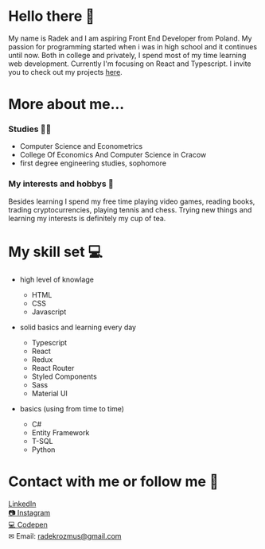 # Hello there 👋

My name is Radek and I am
aspiring Front End Developer from Poland. My passion for programming started when i was in high school and it continues until now. Both in college and privately, I spend most of my time learning web development. Currently I'm focusing on React and Typescript. I invite you to check out my projects [here](https://github.com/radioDevCreations?tab=repositories "my repositories").


# More about me...

### Studies 👨‍🎓
* Computer Science and Econometrics
* College Of Economics And Computer Science in Cracow
* first degree engineering studies, sophomore

### My interests and hobbys 🎾
Besides learning I spend my free time playing video games, reading books, trading cryptocurrencies, playing tennis and chess. Trying new things and learning my interests is definitely my cup of tea.


# My skill set 💻

* high level of knowlage
  * HTML
  * CSS
  * Javascript

* solid basics and learning every day
  * Typescript
  * React
  * Redux
  * React Router
  * Styled Components
  * Sass
  * Material UI

* basics (using from time to time)
  * C#
  * Entity Framework
  * T-SQL
  * Python


# Contact with me or follow me 💬
[LinkedIn](https://www.linkedin.com/in/radek-rozmus-5820b41a4/ "radioDevCreations on LinkedIn")<br>
[📷 Instagram](https://www.instagram.com/radiodevcreations/ "radioDevCreations on LinkedIn")<br>
[💻 Codepen](https://codepen.io/radiodevcreations/ "radioDevCreations on Codepen")<br>
✉ Email: [radekrozmus@gmail.com](https://www.instagram.com/radiodevcreations/ "radioDevCreations on LinkedIn")<br>

